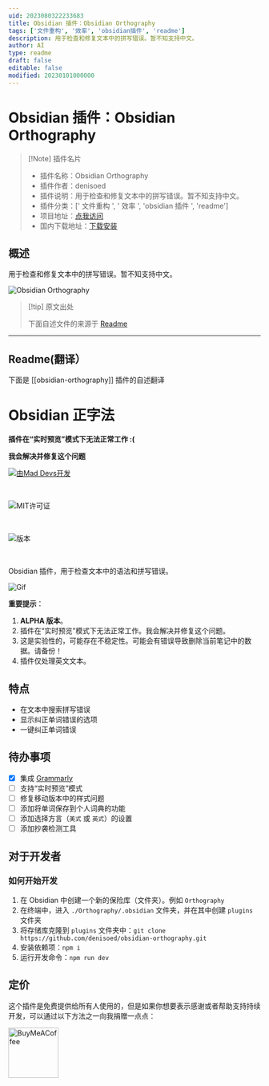 ```yaml
---
uid: 2023080322233683
title: Obsidian 插件：Obsidian Orthography
tags: ['文件重构', '效率', 'obsidian插件', 'readme']
description: 用于检查和修复文本中的拼写错误。暂不知支持中文。
author: AI
type: readme
draft: false
editable: false
modified: 20230101000000
---
```


# Obsidian 插件：Obsidian Orthography

> [!Note] 插件名片
> - 插件名称：Obsidian Orthography
> - 插件作者：denisoed
> - 插件说明：用于检查和修复文本中的拼写错误。暂不知支持中文。
> - 插件分类：[' 文件重构 ', ' 效率 ', 'obsidian 插件 ', 'readme']
> - 项目地址：[点我访问](https://github.com/denisoed/obsidian-orthography)
> - 国内下载地址：[下载安装](https://pkmer.cn/products/plugin/pluginMarket/?obsidian-orthography)

## 概述

用于检查和修复文本中的拼写错误。暂不知支持中文。

![Obsidian Orthography](https://cdn.pkmer.cn/covers/obsidian-orthography.png!pkmer)

> [!tip] 原文出处
>
>下面自述文件的来源于 [Readme](https://ghproxy.net/https://raw.githubusercontent.com/denisoed/obsidian-orthography/master/README.md)
>

---

## Readme(翻译）

下面是 [[obsidian-orthography]] 插件的自述翻译

# Obsidian 正字法

**插件在“实时预览”模式下无法正常工作 :(**

**我会解决并修复这个问题**

[![由Mad Devs开发](https://maddevs.io/badge-dark.svg)](https://maddevs.io/)

&nbsp;

![MIT许可证](https://img.shields.io/github/license/denisoed/obsidian-orthography)

&nbsp;

![版本](https://img.shields.io/github/manifest-json/v/denisoed/obsidian-orthography)

&nbsp;

Obsidian 插件，用于检查文本中的语法和拼写错误。

![Gif](./preview.gif)

**重要提示**：

1. **ALPHA 版本**。
2. 插件在“实时预览”模式下无法正常工作。我会解决并修复这个问题。
3. 这是实验性的，可能存在不稳定性。可能会有错误导致删除当前笔记中的数据。请备份！
4. 插件仅处理英文文本。

## 特点

* 在文本中搜索拼写错误
* 显示纠正单词错误的选项
* 一键纠正单词错误

## 待办事项

- [x] 集成 [Grammarly](https://www.grammarly.com)
- [ ] 支持“实时预览”模式
- [ ] 修复移动版本中的样式问题
- [ ] 添加将单词保存到个人词典的功能
- [ ] 添加选择方言（`美式` 或 `英式`）的设置
- [ ] 添加抄袭检测工具

## 对于开发者

### 如何开始开发

1. 在 Obsidian 中创建一个新的保险库（文件夹）。例如 `Orthography`
2. 在终端中，进入 `./Orthography/.obsidian` 文件夹，并在其中创建 `plugins` 文件夹
3. 将存储库克隆到 `plugins` 文件夹中：`git clone https://github.com/denisoed/obsidian-orthography.git`
4. 安装依赖项：`npm i`
5. 运行开发命令：`npm run dev`

## 定价

这个插件是免费提供给所有人使用的，但是如果你想要表示感谢或者帮助支持持续开发，可以通过以下方法之一向我捐赠一点点：

[<img src="https://cdn.buymeacoffee.com/buttons/v2/default-yellow.png" alt="BuyMeACoffee" width="100">](https://www.buymeacoffee.com/denisoed)
